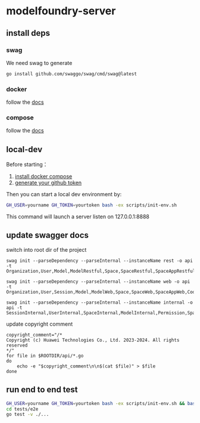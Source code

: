 # modelfoundry-server

## install deps
### swag
We need swag to generate

```bash
go install github.com/swaggo/swag/cmd/swag@latest
```

### docker
follow the [docs](https://docs.docker.com/engine/install/)

### compose
follow the [docs](https://docs.docker.com/compose/install/)

## local-dev
Before starting： 
1. [install docker compose](https://docs.docker.com/compose/install/linux/)
2. [generate your github token](https://github.com/settings/tokens/new)

Then you can start a local dev environment by:
```bash
GH_USER=yourname GH_TOKEN=yourtoken bash -ex scripts/init-env.sh
```
This command will launch a server listen on 127.0.0.1:8888

## update swagger docs
switch into root dir of the project
```
swag init --parseDependency --parseInternal --instanceName rest -o api -t Organization,User,Model,ModelRestful,Space,SpaceRestful,SpaceAppRestful,BranchRestful,ActivityRestful

swag init --parseDependency --parseInternal --instanceName web -o api -t Organization,User,Session,Model,ModelWeb,Space,SpaceWeb,SpaceAppWeb,CodeRepo,ActivityWeb,SearchWeb,ComputilityWeb,Other

swag init --parseDependency --parseInternal --instanceName internal -o api -t SessionInternal,UserInternal,SpaceInternal,ModelInternal,Permission,SpaceApp,ActivityInternal,ComputilityInternal,CodeRepoInternal
```
update copyright comment 
```
copyright_comment="/*
Copyright (c) Huawei Technologies Co., Ltd. 2023-2024. All rights reserved
*/"
for file in $ROOTDIR/api/*.go
do
    echo -e "$copyright_comment\n\n$(cat $file)" > $file
done
```

## run end to end test
```bash
GH_USER=yourname GH_TOKEN=yourtoken bash -ex scripts/init-env.sh && bash scripts/openapi.sh
cd tests/e2e
go test -v ./...
```